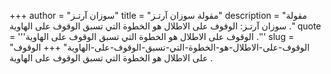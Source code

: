 +++
author = "سوزان آرتـز"
title = "مقولة سوزان آرتـز"
description = "مقولة سوزان آرتـز: الوقوف على الاطلال هو الخطوة التي تسبق الوقوف على الهاوية ."
quote = '''الوقوف على الاطلال هو الخطوة التي تسبق الوقوف على الهاوية .'''
slug = "الوقوف-على-الاطلال-هو-الخطوة-التي-تسبق-الوقوف-على-الهاوية"
+++
الوقوف على الاطلال هو الخطوة التي تسبق الوقوف على الهاوية .
